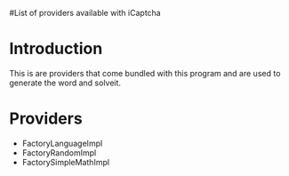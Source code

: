 #List of providers available with iCaptcha
# Introduction #

This is are providers that come bundled with this program and are used to generate the word and solveit.

# Providers #

  * FactoryLanguageImpl
  * FactoryRandomImpl
  * FactorySimpleMathImpl